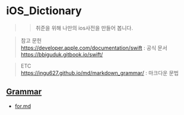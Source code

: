 # iOS_Dictionary
>> 취준을 위해 나만의 ios사전을 만들어 봅니다.

> 참고 문헌<br>https://developer.apple.com/documentation/swift : 공식 문서
> https://bbiguduk.gitbook.io/swift/

> ETC<br>https://ingu627.github.io/md/markdown_grammar/ : 마크다운 문법

## [Grammar](https://github.com/theBettor/iOS_Dictionary/tree/main/Grammar)
* [for.md](https://github.com/theBettor/iOS_Dictionary/blob/main/Grammar/for.md)
